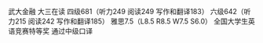 武大金融 大三在读
四级681（听力249 阅读249 写作和翻译183）
六级642（听力215 阅读242 写作和翻译185）
雅思7.5（L8.5 R8.5 W7.5 S6.0）
全国大学生英语竞赛特等奖
通过中级口译